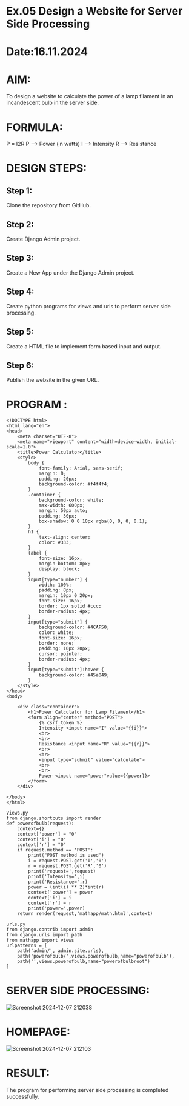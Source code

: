 # Ex.05 Design a Website for Server Side Processing
# Date:16.11.2024
# AIM:
To design a website to calculate the power of a lamp filament in an incandescent bulb in the server side.

# FORMULA:
P = I2R
P --> Power (in watts)
 I --> Intensity
 R --> Resistance

# DESIGN STEPS:
## Step 1:
Clone the repository from GitHub.

## Step 2:
Create Django Admin project.

## Step 3:
Create a New App under the Django Admin project.

## Step 4:
Create python programs for views and urls to perform server side processing.

## Step 5:
Create a HTML file to implement form based input and output.

## Step 6:
Publish the website in the given URL.

# PROGRAM :
```
<!DOCTYPE html>
<html lang="en">
<head>
    <meta charset="UTF-8">
    <meta name="viewport" content="width=device-width, initial-scale=1.0">
    <title>Power Calculator</title>
    <style>
        body {
            font-family: Arial, sans-serif;
            margin: 0;
            padding: 20px;
            background-color: #f4f4f4;
        }
        .container {
            background-color: white;
            max-width: 600px;
            margin: 50px auto;
            padding: 30px;
            box-shadow: 0 0 10px rgba(0, 0, 0, 0.1);
        }
        h1 {
            text-align: center;
            color: #333;
        }
        label {
            font-size: 16px;
            margin-bottom: 8px;
            display: block;
        }
        input[type="number"] {
            width: 100%;
            padding: 8px;
            margin: 10px 0 20px;
            font-size: 16px;
            border: 1px solid #ccc;
            border-radius: 4px;
        }
        input[type="submit"] {
            background-color: #4CAF50;
            color: white;
            font-size: 16px;
            border: none;
            padding: 10px 20px;
            cursor: pointer;
            border-radius: 4px;
        }
        input[type="submit"]:hover {
            background-color: #45a049;
        }
    </style>
</head>
<body>

    <div class="container">
        <h1>Power Calculator for Lamp Filament</h1>
        <form align="center" method="POST">
            {% csrf_token %}
            Intensity <input name="I" value="{{i}}">
            <br>
            <br>
            Resistance <input name="R" value="{{r}}">
            <br>
            <br>
            <input type="submit" value="calculate">
            <br>
            <br>
            Power <input name="power"value={{power}}>
        </form>
    </div>

</body>
</html>
```
```
Views.py
from django.shortcuts import render 
def powerofbulb(request): 
    context={} 
    context['power'] = "0" 
    context['i'] = "0" 
    context['r'] = "0" 
    if request.method == 'POST': 
        print("POST method is used")
        i = request.POST.get('I','0')
        r = request.POST.get('R','0')
        print('request=',request) 
        print('Intensity=',i) 
        print('Resistance=',r) 
        power = (int(i) ** 2)*int(r) 
        context['power'] = power 
        context['i'] = i
        context['r'] = r
        print('power=',power) 
    return render(request,'mathapp/math.html',context)
```
```
urls.py
from django.contrib import admin
from django.urls import path
from mathapp import views
urlpatterns = [
    path('admin/', admin.site.urls),
    path('powerofbulb/',views.powerofbulb,name="powerofbulb"),
    path('',views.powerofbulb,name="powerofbulbroot")
]
```
# SERVER SIDE PROCESSING:
![Screenshot 2024-12-07 212038](https://github.com/user-attachments/assets/22b089bd-d0bd-4e64-839b-d13ca7fc5753)

# HOMEPAGE:
![Screenshot 2024-12-07 212103](https://github.com/user-attachments/assets/2a0304bc-fa49-4994-bc29-3dbd7438940f)

# RESULT:
The program for performing server side processing is completed successfully.
